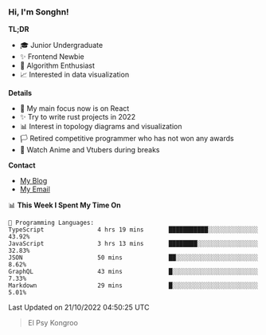 ### Hi, I'm Songhn!

**TL;DR**

- 🎓 Junior Undergraduate
- ✨ Frontend Newbie
- 🎈 Algorithm Enthusiast
- 📈 Interested in data visualization

**Details**

- 🎯 My main focus now is on React
- ✨ Try to write rust projects in 2022
- 📊 Interest in topology diagrams and visualization
- 🏳️ Retired competitive programmer who has not won any awards
- 🍵 Watch Anime and Vtubers during breaks

**Contact**
- [My Blog](https://blog.songhn.com)
- [My Email](mailto:songhn233@gmail.com)

<!--START_SECTION:waka-->
📊 **This Week I Spent My Time On** 

```text
💬 Programming Languages: 
TypeScript               4 hrs 19 mins       ███████████░░░░░░░░░░░░░░   43.92% 
JavaScript               3 hrs 13 mins       ████████░░░░░░░░░░░░░░░░░   32.83% 
JSON                     50 mins             ██░░░░░░░░░░░░░░░░░░░░░░░   8.62% 
GraphQL                  43 mins             █░░░░░░░░░░░░░░░░░░░░░░░░   7.33% 
Markdown                 29 mins             █░░░░░░░░░░░░░░░░░░░░░░░░   5.01%

```


 Last Updated on 21/10/2022 04:50:25 UTC
<!--END_SECTION:waka-->

> El Psy Kongroo
